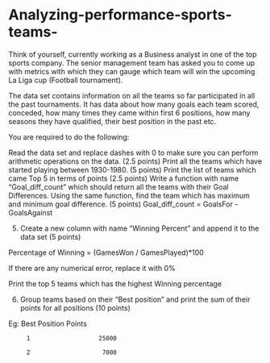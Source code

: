 # Analyzing-performance-sports-teams-



 

Think of yourself, currently working as a Business analyst in one of the top sports company. The senior management team has asked you to come up with metrics with which they can gauge which team will win the upcoming La Liga cup (Football tournament).

The data set contains information on all the teams so far participated in all the past tournaments. It has data about how many goals each team scored, conceded, how many times they came within first 6 positions, how many seasons they have qualified, their best position in the past etc.

 

You are required to do the following:

Read the data set and replace dashes with 0 to make sure you can perform arithmetic operations on the data. (2.5 points)
Print all the teams which have started playing between 1930-1980. (5 points)
Print the list of teams which came Top 5 in terms of points (2.5 points)
Write a function with name “Goal_diff_count” which should return all the teams with their Goal Differences. Using the same function, find the team which has maximum and minimum goal difference. (5 points)
Goal_diff_count = GoalsFor - GoalsAgainst

 5. Create a new column with name “Winning Percent” and append it to the data set (5 points)

Percentage of Winning = (GamesWon / GamesPlayed)*100

If there are any numerical error, replace it with 0%

Print the top 5 teams which has the highest Winning percentage

 6. Group teams based on their “Best position” and print the sum of their points for all positions (10 points)

Eg: Best Position     Points

         1                   25000

         2                    7000
